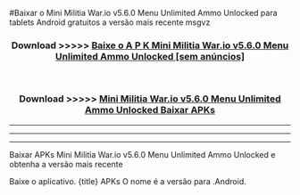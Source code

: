 #Baixar o Mini Militia War.io v5.6.0 Menu Unlimited Ammo Unlocked   para tablets Android gratuitos a versão mais recente msgvz


<div align="center">
<h3>Download >>>>> <a href="https://pt-web.web.app/?pt= Mini Militia War.io v5.6.0 Menu Unlimited Ammo Unlocked ">Baixe o A P K Mini Militia War.io v5.6.0 Menu Unlimited Ammo Unlocked  [sem anúncios]</a></h3><br>

<h3>Download >>>>> <a href="https://pt-web.web.app/?pt= Mini Militia War.io v5.6.0 Menu Unlimited Ammo Unlocked ">Mini Militia War.io v5.6.0 Menu Unlimited Ammo Unlocked  Baixar APKs</a></h3>
</div>

----------------------------------------------------------

----------------------------------------------------------

----------------------------------------------------------

Baixar APKs Mini Militia War.io v5.6.0 Menu Unlimited Ammo Unlocked  e obtenha a versão mais recente

Baixe o aplicativo. {title} APKs O nome é a versão para .Android.


